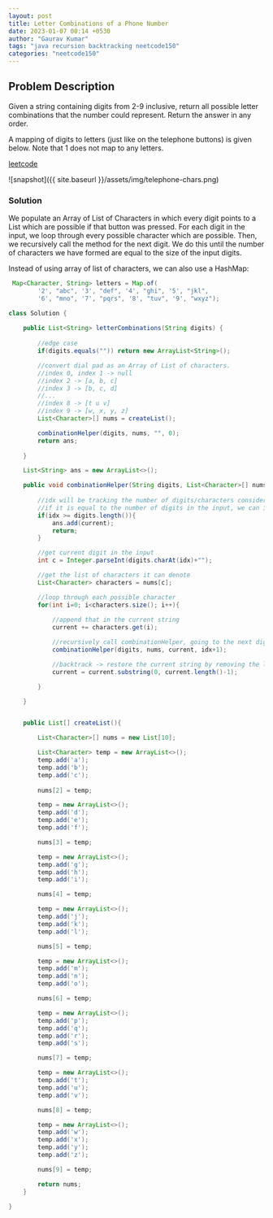 ```yaml
---
layout: post
title: Letter Combinations of a Phone Number
date: 2023-01-07 00:14 +0530
author: "Gaurav Kumar"
tags: "java recursion backtracking neetcode150"
categories: "neetcode150"
---
```


## Problem Description

Given a string containing digits from 2-9 inclusive, return all possible letter combinations that the number could represent. Return the answer in any order.

A mapping of digits to letters (just like on the telephone buttons) is given below. Note that 1 does not map to any letters.

[leetcode](https://leetcode.com/problems/letter-combinations-of-a-phone-number/description/)

![snapshot]({{ site.baseurl }}/assets/img/telephone-chars.png)

### Solution

We populate an Array of List of Characters in which every digit points to a List<Character> which are possible if that button was pressed. For each digit in the input, we loop through every possible character which are possible. Then, we recursively call the method for the next digit. We do this until the number of characters we have formed are equal to the size of the input digits.  

Instead of using array of list of characters, we can also use a HashMap:

```java
 Map<Character, String> letters = Map.of(
        '2', "abc", '3', "def", '4', "ghi", '5', "jkl", 
        '6', "mno", '7', "pqrs", '8', "tuv", '9', "wxyz");
```

```java
class Solution {
    
    public List<String> letterCombinations(String digits) {
        
        //edge case
        if(digits.equals("")) return new ArrayList<String>();

        //convert dial pad as an Array of List of characters. 
        //index 0, index 1 -> null
        //index 2 -> [a, b, c]
        //index 3 -> [b, c, d]
        //...
        //index 8 -> [t u v]
        //index 9 -> [w, x, y, z]
        List<Character>[] nums = createList();

        combinationHelper(digits, nums, "", 0);
        return ans;
        
    }

    List<String> ans = new ArrayList<>();

    public void combinationHelper(String digits, List<Character>[] nums, String current, int idx){
        
        //idx will be tracking the number of digits/characters considered already
        //if it is equal to the number of digits in the input, we can include that as one of the combinations
        if(idx >= digits.length()){
            ans.add(current);
            return;
        }

        //get current digit in the input
        int c = Integer.parseInt(digits.charAt(idx)+"");

        //get the list of characters it can denote
        List<Character> characters = nums[c];

        //loop through each possible character
        for(int i=0; i<characters.size(); i++){
            
            //append that in the current string
            current += characters.get(i);

            //recursively call combinationHelper, going to the next digit
            combinationHelper(digits, nums, current, idx+1);

            //backtrack -> restore the current string by removing the last character which was appended
            current = current.substring(0, current.length()-1);

        }

    }


    public List[] createList(){

        List<Character>[] nums = new List[10];

        List<Character> temp = new ArrayList<>();
        temp.add('a');
        temp.add('b');
        temp.add('c');
        
        nums[2] = temp;

        temp = new ArrayList<>();
        temp.add('d');
        temp.add('e');
        temp.add('f');

        nums[3] = temp;

        temp = new ArrayList<>();
        temp.add('g');
        temp.add('h');
        temp.add('i');

        nums[4] = temp;

        temp = new ArrayList<>();
        temp.add('j');
        temp.add('k');
        temp.add('l');

        nums[5] = temp;

        temp = new ArrayList<>();
        temp.add('m');
        temp.add('n');
        temp.add('o');

        nums[6] = temp;

        temp = new ArrayList<>();
        temp.add('p');
        temp.add('q');
        temp.add('r');
        temp.add('s');

        nums[7] = temp;

        temp = new ArrayList<>();
        temp.add('t');
        temp.add('u');
        temp.add('v');

        nums[8] = temp;

        temp = new ArrayList<>();
        temp.add('w');
        temp.add('x');
        temp.add('y');
        temp.add('z');

        nums[9] = temp;

        return nums;
    }

}
```
